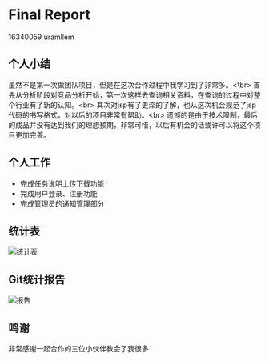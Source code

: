 # Final Report



 16340059 uramllem
## 个人小结

虽然不是第一次做团队项目，但是在这次合作过程中我学习到了非常多。<\br>
首先从分析阶段对竞品分析开始，第一次这样去查询相关资料，在查询的过程中对整个行业有了新的认知。<br\>
其次对jsp有了更深的了解，也从这次机会规范了jsp代码的书写格式，对以后的项目非常有帮助。<br\>
遗憾的是由于技术限制，最后的成品并没有达到我们的理想预期，非常可惜，以后有机会的话或许可以将这个项目更加完善。

## 个人工作

 - 完成任务说明上传下载功能
 - 完成用户登录、注册功能
 - 完成管理员的通知管理部分


## 统计表

![统计表](https://img-blog.csdnimg.cn/2019062323153359.png?x-oss-process=image/watermark,type_ZmFuZ3poZW5naGVpdGk,shadow_10,text_aHR0cHM6Ly9ibG9nLmNzZG4ubmV0L01hZGVpcmE=,size_16,color_FFFFFF,t_70)

## Git统计报告
![报告](https://img-blog.csdnimg.cn/20190623233859559.png?x-oss-process=image/watermark,type_ZmFuZ3poZW5naGVpdGk,shadow_10,text_aHR0cHM6Ly9ibG9nLmNzZG4ubmV0L3RyYWN5X2Y=,size_16,color_FFFFFF,t_70)

## 鸣谢
非常感谢一起合作的三位小伙伴教会了我很多



